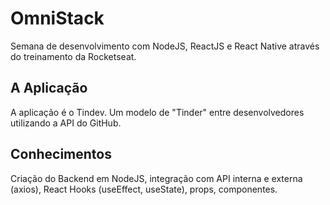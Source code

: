# OmniStack
Semana de desenvolvimento com NodeJS, ReactJS e React Native através do treinamento da Rocketseat.

## A Aplicação
A aplicação é o Tindev. Um modelo de "Tinder" entre desenvolvedores utilizando a API do GitHub.

## Conhecimentos
Criação do Backend em NodeJS, integração com API interna e externa (axios), React Hooks (useEffect, useState), props, componentes.
